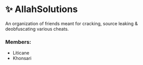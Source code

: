 # ✨ AllahSolutions
An organization of friends meant for cracking, source leaking & deobfuscating various cheats.

### Members:
- Liticane
- Khonsari
